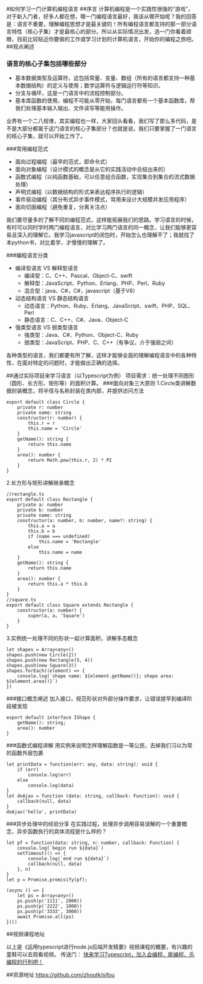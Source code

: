 #如何学习一门计算机编程语言
##序言
计算机编程是一个实践性很强的“游戏”，对于新入门者，好多人都在想，哪一门编程语言最好，我该从哪开始呢？我的回答是：语言不重要，理解编程思想才是最关键的！所有编程语言都支持的那一部分语言特性（核心子集）才是最核心的部分。所以从实际情况出发，选一门你看着顺眼，目前比较贴近你要做的工作或学习计划的计算机语言，开始你的编程之旅吧。
##观点阐述
### 语言的核心子集包括哪些部分

- 基本数据类型及运算符，这包括常量、变量、数组（所有的语言都支持一种基本数据结构）的定义与使用；数学运算符与逻辑运行符等知识。
- 分支与循环，这是一门语言中的流程控制部分。
- 基本库函数的使用，编程不可能从零开始，每门语言都有一个基本函数库，帮我们处理基本输入输出、文件读写等能用操作。

业界有一个二八规律，其实编程也一样，大家回头看看，我们写了那么多代码，是不是大部分都属于这门语言的核心子集部分？也就是说，我们只要掌握了一门语言的核心子集，就可以开始工作了。

###常用编程范式
- 面向过程编程（最早的范式，即命令式）
- 面向对象编程（设计模式的概念是从它的实践活动中总结出来的）
- 函数式编程（以纯函数基础，可以任意组合函数，实现集合到集合的流式数据处理）
- 声明式编程（以数据结构的形式来表达程序执行的逻辑）
- 事件驱动编程（其分布式异步事件模式，常用来设计大规模并发应用程序）
- 面向切面编程（避免重复，分离关注点）

我们要尽量多的了解不同的编程范式，这样能拓展我们的思路。学习语言的时候，有时可以同时学时两门编程语言，对比学习两门语言的同一概念，让我们能够更容易且深入的理解它。我学习javascript的闭包时，开始怎么也理解不了；我就找了本python书，对比着学，才慢慢的理解了。

###编程语言分类
- 编译型语言 VS 解释型语言
    - 编译型：C、C++、Pascal、Object-C、swift
    - 解释型：JavaScript、Python、Erlang、PHP、Perl、Ruby
    - 混合型：java、C#，C#，javascript（基于V8）
- 动态结构语言 VS 静态结构语言
    - 动态语言：Python、Ruby、Erlang、JavaScript、swift、PHP、SQL、Perl
    - 静态语言：C、C++、C#、Java、Object-C
- 强类型语言 VS 弱类型语言
    - 强类型：Java、C#、Python、Object-C、Ruby
    - 弱类型：JavaScript、PHP、C、C++（有争议，介于强弱之间）
    
各种类型的语言，我们都要有所了解，这样才能够全面的理解编程语言中的各种特性，在面对特定的问题时，才能做出正确的选择。

##通过实际项目来学习语言（以Typescript为例）
项目需求：统一处理不同图形（圆形、长方形、矩形等）的面积计算。
###面向对象三大原则 
1.Circle类讲解数据封装概念，将半径与名称封装在类内部，并提供访问方法
```
export default class Circle {
    private r: number
    private name: string
    constructor(r: number) {
        this.r = r
        this.name = 'Circle'
    }
    getName(): string {
        return this.name
    }
    area(): number {
        return Math.pow(this.r, 2) * PI
    }
}
```
2.长方形与矩形讲解继承概念
```
//rectangle.ts
export default class Rectangle {
    private a: number
    private b: number
    private name: string
    constructor(a: number, b: number, name?: string) {
        this.a = a
        this.b = b
        if (name === undefined)
            this.name = 'Rectangle'
        else
            this.name = name
    }
    getName(): string {
        return this.name
    }
    area(): number {
        return this.a * this.b
    }
}
//square.ts
export default class Square extends Rectangle {
    constructor(a: number) {
        super(a, a, 'Square')
    }
}
```
3.实例统一处理不同的形状一起计算面积，讲解多态概念
```
let shapes = Array<any>()
shapes.push(new Circle(2))
shapes.push(new Rectangle(5, 4))
shapes.push(new Square(3))
shapes.forEach((element) => {
    console.log(`shape name: ${element.getName()}; shape area: ${element.area()}`)
})
```
###接口概念阐述
加入接口，规范形状对外部分操作要求，让错误提早到编译阶段被发现
```
export default interface IShape {
    getName(): string;
    area(): number
}
```
###函数式编程讲解
用实例来说明怎样理解函数是一等公民，去掉我们习以为常的函数外层包裹
```
let printData = function(err: any, data: string): void {
    if (err)
        console.log(err)
    else
        console.log(data)
}
let doAjax = function (data: string, callback: Function): void {
    callback(null, data)
}
doAjax('hello', printData)
``` 
###异步处理中的经验分享
在实践过程，处理异步调用容易误解的一个重要概念，异步函数执行的具体流程是什么样的？
```
let pf = function(data: string, n: number, callback: Function) {
    console.log(`begin run ${data}`)
    setTimeout(() => {
        console.log(`end run ${data}`)
        callback(null, data)
    }, n)
}
let p = Promise.promisify(pf);

(async () => {
    let ps = Array<any>()
    ps.push(p('1111', 2000))
    ps.push(p('2222', 1000))
    ps.push(p('3333', 3000))
    await Promise.all(ps)
})()
```

##视频课程地址

以上是《运用typescript进行node.js后端开发精要》视频课程的概要，有兴趣的童鞋可以去观看视频。
传送门： [快来学习Typescript，加入会编程、能编程、乐编程的行列吧！][1]

##资源地址
https://github.com/zhoutk/sifou


  [1]: https://segmentfault.com/l/1500000016954243
